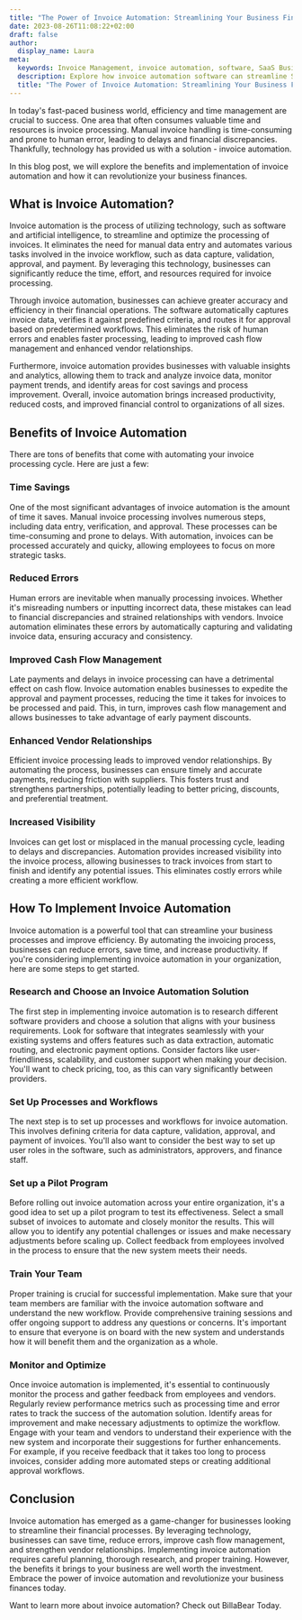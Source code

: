 ```yaml
---
title: "The Power of Invoice Automation: Streamlining Your Business Finances"
date: 2023-08-26T11:08:22+02:00
draft: false
author:
  display_name: Laura
meta:
  keywords: Invoice Management, invoice automation, software, SaaS Business, Software as a Service, BillaBear
  description: Explore how invoice automation software can streamline SaaS business operations, enhance customer experience, and drive growth.
  title: "The Power of Invoice Automation: Streamlining Your Business Finances"  
---
```

In today's fast-paced business world, efficiency and time management are crucial to success. One area that often consumes valuable time and resources is invoice processing. Manual invoice handling is time-consuming and prone to human error, leading to delays and financial discrepancies. Thankfully, technology has provided us with a solution - invoice automation.

In this blog post, we will explore the benefits and implementation of invoice automation and how it can revolutionize your business finances.

<!--more-->

## What is Invoice Automation?

Invoice automation is the process of utilizing technology, such as software and artificial intelligence, to streamline and optimize the processing of invoices. It eliminates the need for manual data entry and automates various tasks involved in the invoice workflow, such as data capture, validation, approval, and payment. By leveraging this technology, businesses can significantly reduce the time, effort, and resources required for invoice processing.

Through invoice automation, businesses can achieve greater accuracy and efficiency in their financial operations. The software automatically captures invoice data, verifies it against predefined criteria, and routes it for approval based on predetermined workflows. This eliminates the risk of human errors and enables faster processing, leading to improved cash flow management and enhanced vendor relationships.

Furthermore, invoice automation provides businesses with valuable insights and analytics, allowing them to track and analyze invoice data, monitor payment trends, and identify areas for cost savings and process improvement. Overall, invoice automation brings increased productivity, reduced costs, and improved financial control to organizations of all sizes.

## Benefits of Invoice Automation

There are tons of benefits that come with automating your invoice processing cycle. Here are just a few:

### Time Savings

One of the most significant advantages of invoice automation is the amount of time it saves. Manual invoice processing involves numerous steps, including data entry, verification, and approval. These processes can be time-consuming and prone to delays. With automation, invoices can be processed accurately and quicky, allowing employees to focus on more strategic tasks.

### Reduced Errors

Human errors are inevitable when manually processing invoices. Whether it's misreading numbers or inputting incorrect data, these mistakes can lead to financial discrepancies and strained relationships with vendors. Invoice automation eliminates these errors by automatically capturing and validating invoice data, ensuring accuracy and consistency.

### Improved Cash Flow Management

Late payments and delays in invoice processing can have a detrimental effect on cash flow. Invoice automation enables businesses to expedite the approval and payment processes, reducing the time it takes for invoices to be processed and paid. This, in turn, improves cash flow management and allows businesses to take advantage of early payment discounts.

### Enhanced Vendor Relationships

Efficient invoice processing leads to improved vendor relationships. By automating the process, businesses can ensure timely and accurate payments, reducing friction with suppliers. This fosters trust and strengthens partnerships, potentially leading to better pricing, discounts, and preferential treatment.

### Increased Visibility

Invoices can get lost or misplaced in the manual processing cycle, leading to delays and discrepancies. Automation provides increased visibility into the invoice process, allowing businesses to track invoices from start to finish and identify any potential issues. This eliminates costly errors while creating a more efficient workflow.

## How To Implement Invoice Automation

Invoice automation is a powerful tool that can streamline your business processes and improve efficiency. By automating the invoicing process, businesses can reduce errors, save time, and increase productivity. If you're considering implementing invoice automation in your organization, here are some steps to get started.

### Research and Choose an Invoice Automation Solution

The first step in implementing invoice automation is to research different software providers and choose a solution that aligns with your business requirements. Look for software that integrates seamlessly with your existing systems and offers features such as data extraction, automatic routing, and electronic payment options. Consider factors like user-friendliness, scalability, and customer support when making your decision. You'll want to check pricing, too, as this can vary significantly between providers.

### Set Up Processes and Workflows

The next step is to set up processes and workflows for invoice automation. This involves defining criteria for data capture, validation, approval, and payment of invoices. You'll also want to consider the best way to set up user roles in the software, such as administrators, approvers, and finance staff.

### Set up a Pilot Program

Before rolling out invoice automation across your entire organization, it's a good idea to set up a pilot program to test its effectiveness. Select a small subset of invoices to automate and closely monitor the results. This will allow you to identify any potential challenges or issues and make necessary adjustments before scaling up. Collect feedback from employees involved in the process to ensure that the new system meets their needs.

### Train Your Team

Proper training is crucial for successful implementation. Make sure that your team members are familiar with the invoice automation software and understand the new workflow. Provide comprehensive training sessions and offer ongoing support to address any questions or concerns. It's important to ensure that everyone is on board with the new system and understands how it will benefit them and the organization as a whole.

### Monitor and Optimize

Once invoice automation is implemented, it's essential to continuously monitor the process and gather feedback from employees and vendors. Regularly review performance metrics such as processing time and error rates to track the success of the automation solution. Identify areas for improvement and make necessary adjustments to optimize the workflow. Engage with your team and vendors to understand their experience with the new system and incorporate their suggestions for further enhancements. For example, if you receive feedback that it takes too long to process invoices, consider adding more automated steps or creating additional approval workflows.


## Conclusion

Invoice automation has emerged as a game-changer for businesses looking to streamline their financial processes. By leveraging technology, businesses can save time, reduce errors, improve cash flow management, and strengthen vendor relationships. Implementing invoice automation requires careful planning, thorough research, and proper training. However, the benefits it brings to your business are well worth the investment. Embrace the power of invoice automation and revolutionize your business finances today.

Want to learn more about invoice automation? Check out BillaBear Today.

